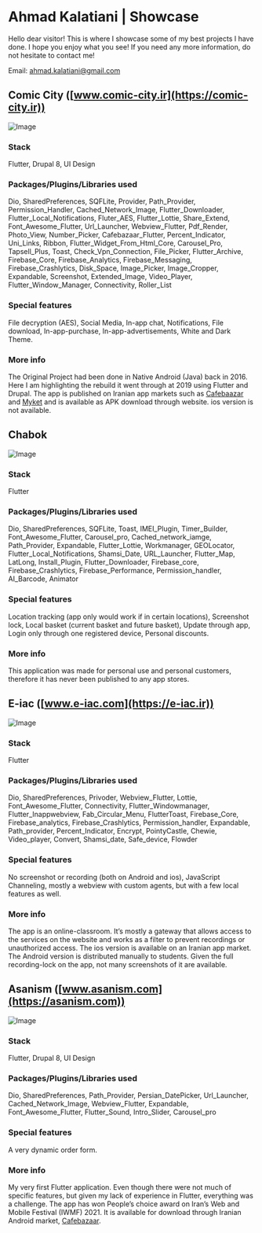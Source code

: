 # Ahmad Kalatiani | Showcase

Hello dear visitor! This is where I showcase some of my best projects I have done. I hope you enjoy what you see! If you need any more information, do not hesitate to contact me!

Email: ahmad.kalatiani@gmail.com

## Comic City ([www.comic-city.ir](https://comic-city.ir))

![Image](comic-city.jpg)
### Stack
Flutter, Drupal 8, UI Design

### Packages/Plugins/Libraries used
Dio, SharedPreferences, SQFLite, Provider, Path_Provider, Permission_Handler, Cached_Network_Image, Flutter_Downloader, Flutter_Local_Notifications, Fluter_AES, Flutter_Lottie, Share_Extend, Font_Awesome_Flutter, Url_Launcher, Webview_Flutter, Pdf_Render, Photo_View, Number_Picker, Cafebazaar_Flutter, Percent_Indicator, Uni_Links, Ribbon, Flutter_Widget_From_Html_Core, Carousel_Pro, Tapsell_Plus, Toast, Check_Vpn_Connection, File_Picker, Flutter_Archive, Firebase_Core, Firebase_Analytics, Firebase_Messaging, Firebase_Crashlytics, Disk_Space, Image_Picker, Image_Cropper, Expandable, Screenshot, Extended_Image, Video_Player, Flutter_Window_Manager, Connectivity, Roller_List

### Special features
File decryption (AES), Social Media, In-app chat, Notifications, File download, In-app-purchase, In-app-advertisements, White and Dark Theme.

### More info
The Original Project had been done in Native Android (Java) back in 2016. Here I am highlighting the rebuild it went through at 2019 using Flutter and Drupal. The app is published on Iranian app markets such as [Cafebaazar](https://cafebazaar.ir/app/ir.comic_city.comiccity?l=en) and [Myket](https://myket.ir/app/ir.comic_city.comiccity) and is available as APK download through website. ios version is not available.

## Chabok

![Image](chabok.jpg)

### Stack
Flutter

### Packages/Plugins/Libraries used
Dio, SharedPreferences, SQFLite, Toast, IMEI_Plugin, Timer_Builder, Font_Awesome_Flutter, Carousel_pro, Cached_network_iamge, Path_Provider, Expandable, Flutter_Lottie, Workmanager, GEOLocator, Flutter_Local_Notifications, Shamsi_Date, URL_Launcher, Flutter_Map, LatLong, Install_Plugin, Flutter_Downloader, Firebase_core, Firebase_Crashlytics, Firebase_Performance, Permission_handler, AI_Barcode, Animator

### Special features
Location tracking (app only would work if in certain locations), Screenshot lock, Local basket (current basket and future basket), Update through app, Login only through one registered device, Personal discounts.

### More info
This application was made for personal use and personal customers, therefore it has never been published to any app stores.

## E-iac ([www.e-iac.com](https://e-iac.ir))

![Image](Screenshot%202022-04-26%20210714.png)

### Stack
Flutter

### Packages/Plugins/Libraries used
Dio, SharedPreferences, Privoder, Webview_Flutter, Lottie, Font_Awesome_Flutter, Connectivity, Flutter_Windowmanager, Flutter_Inappwebview, Fab_Circular_Menu, FlutterToast, Firebase_Core, Firebase_analytics, Firebase_Crashlytics, Permission_handler, Expandable, Path_provider, Percent_Indicator, Encrypt, PointyCastle, Chewie, Video_player, Convert, Shamsi_date, Safe_device, Flowder

### Special features
No screenshot or recording (both on Android and ios), JavaScript Channeling, mostly a webview with custom agents, but with a few local features as well.

### More info
The app is an online-classroom. It’s mostly a gateway that allows access to the services on the website and works as a filter to prevent recordings or unauthorized access. The ios version is available on an Iranian app market. The Android version is distributed manually to students. Given the full recording-lock on the app, not many screenshots of it are available.

## Asanism ([www.asanism.com](https://asanism.com))

![Image](asanism.jpg)

### Stack
Flutter, Drupal 8, UI Design

### Packages/Plugins/Libraries used
Dio, SharedPreferences, Path_Provider, Persian_DatePicker, Url_Launcher, Cached_Network_Image, Webview_Flutter, Expandable, Font_Awesome_Flutter, Flutter_Sound, Intro_Slider, Carousel_pro

### Special features
A very dynamic order form.

### More info
My very first Flutter application. Even though there were not much of specific features, but given my lack of experience in Flutter, everything was a challenge. The app has won People’s choice award on Iran’s Web and Mobile Festival (IWMF) 2021. It is available for download through Iranian Android market, [Cafebazaar](https://cafebazaar.ir/app/com.afiyatbashe.clients?l=en).

